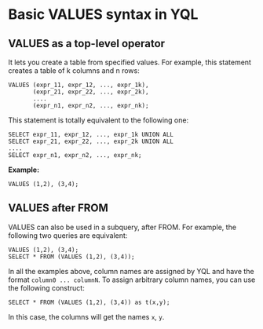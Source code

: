 # Basic VALUES syntax in YQL

## VALUES as a top-level operator

It lets you create a table from specified values. For example, this statement creates a table of k columns and n rows:

```yql
VALUES (expr_11, expr_12, ..., expr_1k),
       (expr_21, expr_22, ..., expr_2k),
       ....
       (expr_n1, expr_n2, ..., expr_nk); 
```

This statement is totally equivalent to the following one:

```yql
SELECT expr_11, expr_12, ..., expr_1k UNION ALL
SELECT expr_21, expr_22, ..., expr_2k UNION ALL
....
SELECT expr_n1, expr_n2, ..., expr_nk; 
```

**Example:**

```yql
VALUES (1,2), (3,4);
```

## VALUES after FROM

VALUES can also be used in a subquery, after FROM. For example, the following two queries are equivalent:

```yql
VALUES (1,2), (3,4);
SELECT * FROM (VALUES (1,2), (3,4));
```

In all the examples above, column names are assigned by YQL and have the format `column0 ... columnN`. To assign arbitrary column names, you can use the following construct:

```yql
SELECT * FROM (VALUES (1,2), (3,4)) as t(x,y);
```

In this case, the columns will get the names `x`, `y`.

